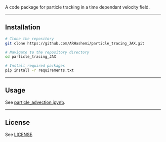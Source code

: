 A code package for particle tracking in a time dependant velocity field.

---

## Installation

```bash
# Clone the repository
git clone https://github.com/ARHashemi/particle_tracing_JAX.git

# Navigate to the repository directory
cd particle_tracing_JAX

# Install required packages
pip install -r requirements.txt
```

---

## Usage

See [particle_advection.ipynb](particle_advection.ipynb).

---

## License

See [LICENSE](LICENSE).
